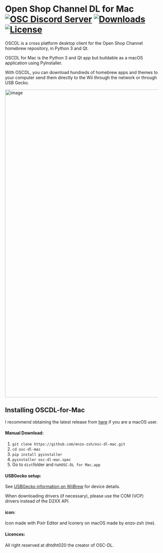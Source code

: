 
# Open Shop Channel DL for Mac [![OSC Discord Server](https://img.shields.io/discord/426478571389976577.svg)](https://discord.gg/by6mR5N) [![Downloads](https://img.shields.io/github/downloads/enzo-zsh/osc-dl-mac/total)](https://github.com/enzo-zsh/osc-dl-mac/releases) [![License](https://img.shields.io/badge/Open%20Source-GPL--3.0-lightgrey.svg)](https://github.com/dhtdht020/osc-dl/blob/master/LICENSE)

OSCDL is a cross platform desktop client for the Open Shop Channel homebrew repository, in Python 3 and Qt.

OSCDL for Mac is the Python 3 and Qt app but buildable as a macOS application using PyInstaller.

With OSCDL, you can download hundreds of homebrew apps and themes to your computer send them directly to the Wii through the network or through USB Gecko.

<img width="1012" alt="image" src="https://github.com/user-attachments/assets/93586115-59c0-4c99-9d2d-00fe2d4625be" />


## Installing OSCDL-for-Mac

I recommend obtaining the latest release from [here](https://github.com/enzo-zsh/osc-dl-mac/releases) if you are a macOS user.

#### Manual Download:

1. `git clone https://github.com/enzo-zsh/osc-dl-mac.git`
2. `cd osc-dl-mac`
2. `pip install pyinstaller`
3. `pyinstaller osc-dl-mac.spec`
4. Go to `dist`folder and run`OSC-DL for Mac.app`

#### USBGecko setup:

See [USBGecko information on WiiBrew](https://wiibrew.org/wiki/USB_Gecko) for device details.

When downloading drivers (if necessary), please use the COM (VCP) drivers instead of the D2XX API.

#### icon:

Icon made with Pixlr Editor and Iconery on macOS made by enzo-zsh (me).

#### Licences:

All right reserved at dhtdht020 the creator of OSC-DL.
